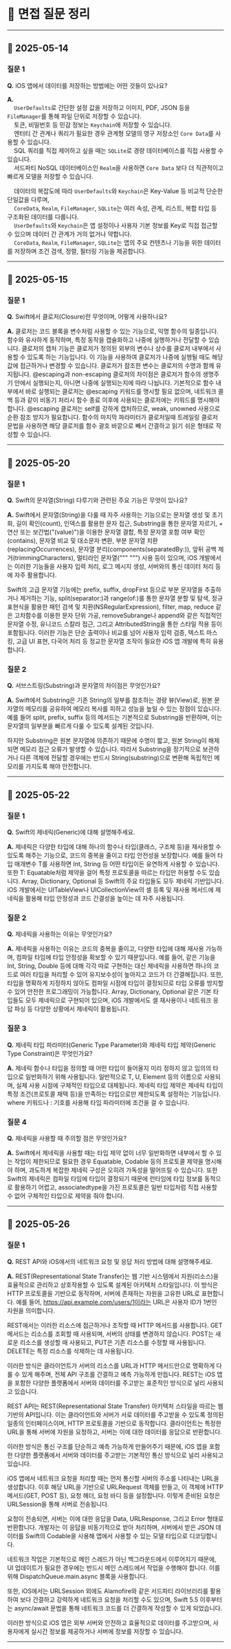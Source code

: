 # 📝 면접 질문 정리

---

## 📅 2025-05-14

### 질문 1
**Q.** iOS 앱에서 데이터를 저장하는 방법에는 어떤 것들이 있나요?

**A.**  
    `UserDefaults`로 간단한 설정 값을 저장하고 이미지, PDF, JSON 등을 `FileManager`를 통해 파일 단위로 저장할 수 있습니다.  
    토큰, 비밀번호 등 민감 정보는 `Keychain`에 저장할 수 있습니다.  
    엔터티 간 관계나 쿼리가 필요한 경우 관계형 모델의 영구 저장소인 `Core Data`를 사용할 수 있습니다.  
    SQL 쿼리를 직접 제어하고 싶을 때는 `SQLite`로 경량 데이터베이스를 직접 사용할 수 있습니다.  
    서드파티 NoSQL 데이터베이스인 `Realm`을 사용하면 `Core Data` 보다 더 직관적이고 빠르게 모델을 저장할 수 있습니다.  
    
    데이터의 복잡도에 따라 `UserDefaults`와 `Keychain`은 Key-Value 등 비교적 단순한 단일값을 다루며,  
    `CoreData`, `Realm`, `FileManager`, `SQLite`는 여러 속성, 관계, 리스트, 복합 타입 등 구조화된 데이터를 다룹니다.  
    `UserDefaults`와 `Keychain`은 앱 설정이나 사용자 기본 정보를 Key로 직접 접근할 수 있으며 데이터 간 관계가 거의 없거나 약합니다.  
    `CoreData`, `Realm`, `FileManager`, `SQLite`는 앱의 주요 컨텐츠나 기능을 위한 데이터를 저장하며 조건 검색, 정렬, 필터링 기능을 제공합니다.

---

## 📅 2025-05-15

### 질문 1
**Q.** Swift에서 클로저(Closure)란 무엇이며, 어떻게 사용하나요?

**A.** 클로저는 코드 블록을 변수처럼 사용할 수 있는 기능으로, 익명 함수의 일종입니다. 함수와 유사하게 동작하며, 특정 동작을 캡슐화하고 나중에 실행하거나 전달할 수 있습니다.
클로저의 캡처 기능은 클로저가 정의된 외부의 변수나 상수를 클로저 내부에서 사용할 수 있도록 하는 기능입니다. 이 기능을 사용하여 클로저가 나중에 실행될 때도 해당 값에 접근하거나
변경할 수 있습니다. 클로저가 참조한 변수는 클로저의 수명과 함께 유지됩니다. @escaping과 non-escaping 클로저의 차이점은 클로저가 함수의 생명주기 안에서 실행되는지, 
아니면 나중에 실행되는지에 따라 나뉩니다. 기본적으로 함수 내부에서 바로 실행되는 클로저는 @escaping 키워드를 명시할 필요 없으며, 네트워크 콜백 등과 같이 비동기 처리시 함수 종료 이후에 사용되는 
클로저에는 키워드를 명시해야합니다. @escaping 클로저는 self를 강하게 캡처하므로, weak, unowned 사용으로 순환 참조 방지가 필요합니다. 함수의 마지막 파라미터가 클로저일때 트레일링 클로저 문법을
사용하면 해당 클로저를 함수 괄호 바깥으로 빼서 간결하고 읽기 쉬운 형태로 작성할 수 있습니다.

---

## 📅 2025-05-20

### 질문 1
**Q.** Swift의 문자열(String) 다루기와 관련된 주요 기능은 무엇이 있나요?

**A.** Swift에서 문자열(String)을 다룰 때 자주 사용하는 기능으로는 문자열 생성 및 초기화, 길이 확인(count), 인덱스를 활용한 문자 접근, Substring을 통한 문자열 자르기, + 연산 또는 보간법("\(value)")을 이용한 문자열 결합, 특정 문자열 포함 여부 확인(contains), 문자열 비교 및 대소문자 변환, 부분 문자열 치환(replacingOccurrences), 문자열 분리(components(separatedBy:)), 앞뒤 공백 제거(trimmingCharacters), 멀티라인 문자열(""" """) 사용 등이 있으며, iOS 개발에서는 이러한 기능들을 사용자 입력 처리, 로그 메시지 생성, 서버와의 통신 데이터 처리 등에 자주 활용합니다.

Swift의 고급 문자열 기능에는 prefix, suffix, dropFirst 등으로 부분 문자열을 추출하거나 제거하는 기능, split(separator:)과 range(of:)를 통한 문자열 분할 및 탐색, 정규표현식을 활용한 패턴 검색 및 치환(NSRegularExpression), filter, map, reduce 같은 고차함수를 이용한 문자 단위 가공, removeSubrange나 append와 같은 직접적인 문자열 수정, 유니코드 스칼라 접근, 그리고 AttributedString을 통한 스타일 적용 등이 포함됩니다. 이러한 기능은 단순 출력이나 비교를 넘어 사용자 입력 검증, 텍스트 마스킹, 고급 UI 표현, 다국어 처리 등 정교한 문자열 조작이 필요한 iOS 앱 개발에 특히 유용합니다.

### 질문 2
**Q.** 서브스트링(Substring)과 문자열의 차이점은 무엇인가요?

**A.** Swift에서 Substring은 기존 String의 일부를 참조하는 경량 뷰(View)로, 원본 문자열의 메모리를 공유하여 메모리 복사를 피하고 성능을 높일 수 있는 장점이 있습니다. 예를 들어 split, prefix, suffix 등의 메서드는 기본적으로 Substring을 반환하며, 이는 문자열의 일부분을 빠르게 다룰 수 있도록 설계된 것입니다.

하지만 Substring은 원본 문자열에 의존하기 때문에 수명이 짧고, 원본 String이 해제되면 메모리 접근 오류가 발생할 수 있습니다. 따라서 Substring을 장기적으로 보관하거나 다른 객체에 전달할 경우에는 반드시 String(substring)으로 변환해 독립적인 메모리를 가지도록 해야 안전합니다.

---

## 📅 2025-05-22

### 질문 1
**Q.** Swift의 제네릭(Generic)에 대해 설명해주세요.

**A.** 제네릭은 다양한 타입에 대해 하나의 함수나 타입(클래스, 구조체 등)을 재사용할 수 있도록 해주는 기능으로, 코드의 중복을 줄이고 타입 안전성을 보장합니다. 예를 들어 타입 매개변수 T를 사용하면 Int, String 등 어떤 타입이든 유연하게 사용할 수 있습니다. 또한 T: Equatable처럼 제약을 걸어 특정 프로토콜을 따르는 타입만 허용할 수도 있습니다. Array, Dictionary, Optional 등 Swift의 주요 타입들도 모두 제네릭 기반입니다. iOS 개발에서는 UITableView나 UICollectionView의 셀 등록 및 재사용 메서드에 제네릭을 활용해 타입 안정성과 코드 간결성을 높이는 데 자주 사용됩니다.

### 질문 2
**Q.** 제네릭을 사용하는 이유는 무엇인가요?

**A.** 제네릭을 사용하는 이유는 코드의 중복을 줄이고, 다양한 타입에 대해 재사용 가능하며, 컴파일 타임에 타입 안정성을 확보할 수 있기 때문입니다. 예를 들어, 같은 기능을 Int, String, Double 등에 대해 각각 따로 구현하는 대신 제네릭을 사용하면 하나의 코드로 여러 타입을 처리할 수 있어 유지보수성이 높아지고 코드가 더 간결해집니다. 또한, 타입을 명확하게 지정하지 않아도 컴파일 시점에 타입이 결정되므로 타입 오류를 방지할 수 있어 안전한 프로그래밍이 가능합니다. Array, Dictionary, Optional 같은 기본 타입들도 모두 제네릭으로 구현되어 있으며, iOS 개발에서도 셀 재사용이나 네트워크 응답 파싱 등 다양한 상황에서 제네릭이 활용됩니다.

### 질문 3 
**Q.** 제네릭 타입 파라미터(Generic Type Parameter)와 제네릭 타입 제약(Generic Type Constraint)은 무엇인가요?

**A.** 제네릭 함수나 타입을 정의할 때 어떤 타입이 들어올지 미리 정하지 않고 임의의 타입으로 일반화하기 위해 사용됩니다. 일반적으로 T, U, Element 등의 이름으로 사용되며, 실제 사용 시점에 구체적인 타입으로 대체됩니다. 제네릭 타입 제약은 제네릭 타입이 특정 조건(프로토콜 채택 등)을 만족하는 타입으로만 제한되도록 설정하는 기능입니다. where 키워드나 : 기호를 사용해 타입 파라미터에 조건을 걸 수 있습니다.

### 질문 4
**Q.** 제네릭을 사용할 때 주의할 점은 무엇인가요?

**A.** Swift에서 제네릭을 사용할 때는 타입 제약 없이 너무 일반화하면 내부에서 할 수 있는 작업이 제한되므로 필요한 경우 Equatable, Codable 등의 프로토콜 제약을 명시해야 하며, 과도하게 복잡한 제네릭 구성은 오히려 가독성을 떨어뜨릴 수 있습니다. 또한 Swift의 제네릭은 컴파일 타임에 타입이 결정되기 때문에 런타임에 타입 정보를 동적으로 활용하기 어렵고, associatedtype을 가진 프로토콜은 일반 타입처럼 직접 사용할 수 없어 구체적인 타입으로 제약을 줘야 합니다.

---

## 📅 2025-05-26

### 질문 1
**Q.** REST API와 iOS에서의 네트워크 요청 및 응답 처리 방법에 대해 설명해주세요.

**A.** REST(Representational State Transfer)는 웹 기반 시스템에서 자원(리소스)을 효율적으로 관리하고 상호작용할 수 있도록 설계된 아키텍처 스타일입니다. 이 방식은 HTTP 프로토콜을 기반으로 동작하며, 서버에 존재하는 자원을 고유한 URL로 표현합니다. 예를 들어, https://api.example.com/users/1이라는 URL은 사용자 ID가 1번인 자원을 의미합니다.

REST에서는 이러한 리소스에 접근하거나 조작할 때 HTTP 메서드를 사용합니다. GET 메서드는 리소스를 조회할 때 사용되며, 서버의 상태를 변경하지 않습니다. POST는 새로운 리소스를 생성할 때 사용되고, PUT은 기존 리소스를 수정할 때 사용됩니다. DELETE는 특정 리소스를 삭제하는 데 사용됩니다.

이러한 방식은 클라이언트가 서버의 리소스를 URL과 HTTP 메서드만으로 명확하게 다룰 수 있게 해주며, 전체 API 구조를 간결하고 예측 가능하게 만듭니다. REST는 iOS 앱을 포함한 다양한 플랫폼에서 서버와 데이터를 주고받는 표준적인 방식으로 널리 사용되고 있습니다.

REST API는 REST(Representational State Transfer) 아키텍처 스타일을 따르는 웹 기반의 API입니다. 이는 클라이언트와 서버가 서로 데이터를 주고받을 수 있도록 정의된 일종의 인터페이스이며, HTTP 프로토콜을 기반으로 동작합니다. 클라이언트는 특정한 URL을 통해 서버에 자원을 요청하고, 서버는 이에 대한 데이터를 응답으로 반환합니다.

이러한 방식은 통신 구조를 단순하고 예측 가능하게 만들어주기 때문에, iOS 앱을 포함한 다양한 플랫폼에서 서버와 데이터를 주고받는 기본적인 통신 방식으로 널리 사용되고 있습니다.

iOS 앱에서 네트워크 요청을 처리할 때는 먼저 통신할 서버의 주소를 나타내는 URL을 생성합니다. 이후 해당 URL을 기반으로 URLRequest 객체를 만들고, 이 객체에 HTTP 메서드(GET, POST 등), 요청 헤더, 요청 바디 등을 설정합니다. 이렇게 준비된 요청은 URLSession을 통해 서버로 전송됩니다.

요청이 전송되면, 서버는 이에 대한 응답을 Data, URLResponse, 그리고 Error 형태로 반환합니다. 개발자는 이 응답을 비동기적으로 받아 처리하며, 서버에서 받은 JSON 데이터를 Swift의 Codable을 사용해 앱에서 사용할 수 있는 모델 타입으로 디코딩합니다.

네트워크 작업은 기본적으로 메인 스레드가 아닌 백그라운드에서 이루어지기 때문에, UI 업데이트가 필요한 경우에는 반드시 메인 스레드에서 작업을 수행해야 합니다. 이를 위해 DispatchQueue.main.async 블록을 사용합니다.

또한, iOS에서는 URLSession 외에도 Alamofire와 같은 서드파티 라이브러리를 활용하여 보다 간결하고 강력하게 네트워크 요청을 처리할 수도 있으며, Swift 5.5 이후부터는 async/await 문법을 통해 네트워크 코드를 더 간결하게 작성할 수 있게 되었습니다.

이러한 방식으로 iOS 앱은 외부 서버와 안전하고 효율적으로 데이터를 주고받으며, 사용자에게 실시간 정보를 제공하거나 서버에 정보를 저장할 수 있습니다.

---
